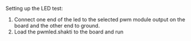 Setting up the LED test:

1. Connect one end of the led to the selected pwm module output on the board and the other end to ground.
2. Load the pwmled.shakti to the board and run

